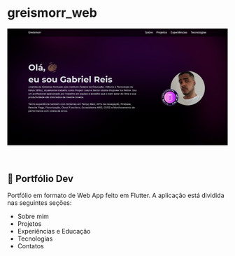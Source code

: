 # greismorr_web

![Prévia do Web App](image.png)

<br>

## 📑 Portfólio Dev

Portfólio em formato de Web App feito em Flutter. A aplicação está dividida nas seguintes seções:

- Sobre mim
- Projetos
- Experiências e Educação
- Tecnologias
- Contatos